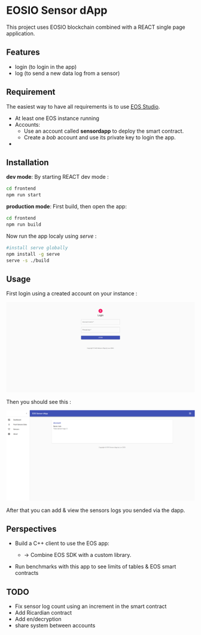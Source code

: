 # EOSIO Sensor dApp

This project uses EOSIO blockchain combined with a REACT single page application.

## Features

- login (to login in the app)
- log (to send a new data log from a sensor)

## Requirement

The easiest way to have all requirements is to use [EOS Studio](https://www.eosstudio.io/).

- At least one EOS instance running
- Accounts:
  - Use an account called **sensordapp** to deploy the smart contract.
  - Create a *bob* account and use its private key to login the app.
- 

## Installation

**dev mode**: By starting REACT dev mode :

```bash
cd frontend
npm run start
```

**production mode**: First build, then open the app:

```bash
cd frontend
npm run build
```
Now run the app localy using *serve* :
```bash
#install serve globally
npm install -g serve 
serve -s ./build
```


## Usage

First login using a created account on your instance :

![Login](./docs/Screenshot_2020-04-30%20EOSIO%20Sensor%20dApp%20login.png "icon")

Then you should see this :

![Dashboard](./docs/Screenshot_2020-04-30%20EOSIO%20Sensor%20dApp.png "icon")


After that you can add & view the sensors logs you sended via the dapp.


## Perspectives

- Build a C++ client to use the EOS app:
  - -> Combine EOS SDK with a custom library.

- Run benchmarks with this app to see limits of tables & EOS smart contracts

## TODO

- Fix sensor log count using an increment in the smart contract
- Add Ricardian contract
- Add en/decryption
- share system between accounts

